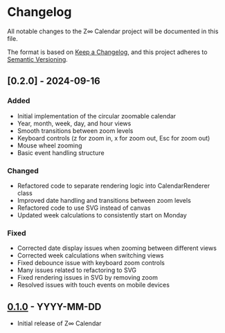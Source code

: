# Changelog

All notable changes to the Z∞ Calendar project will be documented in this file.

The format is based on [Keep a Changelog](https://keepachangelog.com/en/1.0.0/),
and this project adheres to [Semantic Versioning](https://semver.org/spec/v2.0.0.html).

## [0.2.0] - 2024-09-16

### Added
- Initial implementation of the circular zoomable calendar
- Year, month, week, day, and hour views
- Smooth transitions between zoom levels
- Keyboard controls (z for zoom in, x for zoom out, Esc for zoom out)
- Mouse wheel zooming
- Basic event handling structure

### Changed
- Refactored code to separate rendering logic into CalendarRenderer class
- Improved date handling and transitions between zoom levels
- Refactored code to use SVG instead of canvas
- Updated week calculations to consistently start on Monday

### Fixed
- Corrected date display issues when zooming between different views
- Corrected week calculations when switching views
- Fixed debounce issue with keyboard zoom controls
- Many issues related to refactoring to SVG
- Fixed rendering issues in SVG by removing zoom
- Resolved issues with touch events on mobile devices

## [0.1.0] - YYYY-MM-DD
- Initial release of Z∞ Calendar

[Unreleased]: https://github.com/YourUsername/z-infinity-calendar/compare/v0.1.0...HEAD
[0.1.0]: https://github.com/YourUsername/z-infinity-calendar/releases/tag/v0.1.0
